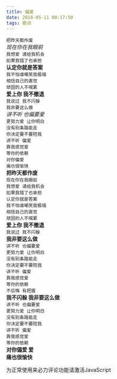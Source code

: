 ```yaml
---
title: 偏爱
date: 2018-05-11 00:17:50
tags: 歌词
---
```

`把昨天都作废`  
*现在你在我眼前*  
`我想爱 请给我机会`  
`如果我错了也承担`  
__认定你就是答案__  
`我不怕谁嘲笑我极端`  
`相信自己的直觉`  
`顽固的人不喊累`  
**爱上你 我不撤退**  
`我说过 我不闪躲`  
`我非要这么做`  
*讲不听 也偏要爱*   
`更努力爱 让你明白`  
`没有别条路能走`   
`你决定要不要陪我`  
`讲不听 偏爱`   
`靠我感觉爱`  
`等你的依赖`   
`对你偏爱`  
`痛也很愉快`  
**把昨天都作废**   
`现在你在我眼前`  
`我想爱 请给我机会`  
`如果我错了也承担`   
`认定你就是答案`  
`我不怕谁嘲笑我极端`  
`相信自己的直觉`  
`顽固的人不喊累`  
**爱上你 我不撤退**  
`我说过 我不闪躲`   
**我非要这么做**  
`讲不听 也偏要爱`   
`更努力爱 让你明白`  
`没有别条路能走`   
`你决定要不要陪我`  
`讲不听 偏爱`   
`靠我感觉爱`  
`等你的依赖`  
`不后悔 有把握`   
**我不闪躲 我非要这么做**   
`讲不听 也偏要爱`   
`更努力爱 让你明白`  
`没有别条路能走`    
`你决定要不要陪我`  
`讲不听 偏爱`   
`靠我感觉爱`  
`等你的依赖`   
**对你偏爱 爱**  
**痛也很愉快**

<!-- 来必力City版安装代码 -->
<div id="lv-container" data-id="city" data-uid="MTAyMC8zNjQxMi8xMjk0Nw==">
	<script type="text/javascript">
   (function(d, s) {
       var j, e = d.getElementsByTagName(s)[0];

       if (typeof LivereTower === 'function') { return; }

       j = d.createElement(s);
       j.src = 'https://cdn-city.livere.com/js/embed.dist.js';
       j.async = true;

       e.parentNode.insertBefore(j, e);
   })(document, 'script');
	</script>
<noscript> 为正常使用来必力评论功能请激活JavaScript</noscript>
</div>
<!-- City版安装代码已完成 -->